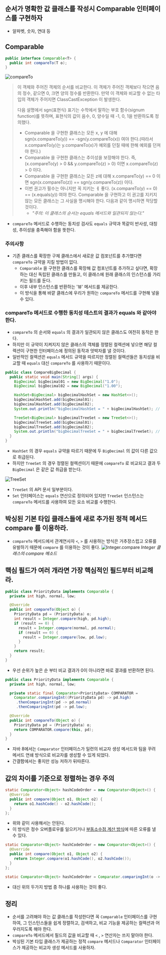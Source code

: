 ## 순서가 명확한 값 클래스를 작성시 Comparable 인터페이스를 구현하자
- 알파벳, 숫자, 연대 등

## Comparable
```java
public interface Comparable<T> {
  public int compareTo(T o);
}
```
![compareTo](https://github.com/Evil-Goblin/BookStudy/assets/74400861/23ac8a88-1183-4baf-94f6-63ac3e11020f)
> 이 객체와 주어진 객체의 순서를 비교한다.
> 이 객체가 주어진 객체보다 작으면 음의 정수, 같으면 0, 크면 양의 정수를 반환한다.
> 만약 이 객체와 비교할 수 없는 타입의 객체가 주어지면 ClassCastException 이 발생한다.
> 
> 다음 설명에서 sgn(표현식) 표기는 수학에서 말하는 부호 함수(signum function)를 뜻하며, 표현식의 값이 음수, 0, 양수일 때 -1, 0, 1을 반환하도록 정의했다.
> 
> - Comparable 을 구현한 클래스는 모든 x, y 에 대해 sgn(x.compareTo(y)) == -sgn(y.compareTo(x)) 여야 한다.(따라서 x.compareTo(y)는 y.compareTo(x)가 예외를 던질 때에 한해 예외를 던져야 한다.)
> - Comparable 을 구현한 클래스는 추이성을 보장해야 한다. 즉, (x.compareTo(y) > 0 && y.compareTo(z) > 0) 이면 x.compareTo(z) > 0 이다.
> - Comparable 을 구현한 클래스는 모든 z에 대해 x.compareTo(y) == 0 이면 sgn(x.compareTo(z)) == sgn(y.compareTo(z)) 이다.
> - 이번 권고가 필수는 아니지만 꼭 지키는 ㅔ 좋다. (x.compareTo(y) == 0) == (x.equals(y)) 여야 한다. Comparable 을 구현하고 이 권고를 지키지 않는 모든 클래스는 그 사실을 명시해야 한다. 다음과 같이 명시하면 적당할 것이다.
>   - *"주의: 이 클래스의 순서는 equals 메서드와 일관되지 않는다."*
- `compareTo` 메서드로 수행하는 동치성 검사도 `equals` 규약과 똑같이 반사성, 대칭성, 추이성을 충족해야 함을 뜻한다.

### 주의사항
- 기존 클래스를 확장한 구체 클래스에서 새로운 값 컴포넌트를 추가했다면 `compareTo` 규약을 지킬 방법이 없다.
  - `Comparable` 을 구현한 클래스를 확장해 값 컴포넌트를 추가하고 싶다면, 확장하는 대신 독립된 클래스를 만들고, 이 클래스에 원래 클래스의 인스턴스를 가리키는 필드를 둔다.
  - 이후 내부 인스턴스를 반환하는 '뷰' 메서드를 제공한다.
  - 이 방식을 통해 바깥 클래스에 우리가 원하는 `compareTo` 메서드를 구현해 넣을 수 있다.

### compareTo 메서드로 수행한 동치성 테스트의 결과가 equals 와 같아야 한다.
- `compareTo` 의 순서와 `equals` 의 결과가 일관되지 않은 클래스도 여전히 동작은 한다.
- 하지만 이 규약이 지켜지지 않은 클래스의 객체를 정렬된 컬렉션에 넣으면 해당 컬렉션이 구현한 인터페이스에 정의된 동작과 엇박자를 낼 것이다.
- 일반적인 컬렉션은 `equals` 메서드 규약을 따르지만 정렬된 컬렉션들은 동치성을 비교할 때 `equals` 대신 `compareTo` 를 사용하기 때문이다.

```java
public class CompareBigDecimal {
  public static void main(String[] args) {
    BigDecimal bigDecimal01 = new BigDecimal("1.0");
    BigDecimal bigDecimal02 = new BigDecimal("1.00");

    HashSet<BigDecimal> bigDecimalHashSet = new HashSet<>();
    bigDecimalHashSet.add(bigDecimal01);
    bigDecimalHashSet.add(bigDecimal02);
    System.out.println("bigDecimalHashSet = " + bigDecimalHashSet); // bigDecimalHashSet = [1.0, 1.00]

    TreeSet<BigDecimal> bigDecimalTreeSet = new TreeSet<>();
    bigDecimalTreeSet.add(bigDecimal01);
    bigDecimalTreeSet.add(bigDecimal02);
    System.out.println("bigDecimalTreeSet = " + bigDecimalTreeSet); // bigDecimalTreeSet = [1.0]
  }
}
```
- `HashSet` 의 경우 `equals` 규약을 따르기 때문에 두 `BigDecimal` 의 값이 다른 값으로 취급된다.
- 하지만 `TreeSet` 의 경우 정렬된 컬렉션이기 때문에 `compareTo` 로 비교되고 결과 두 `BigDecimal` 은 같은 값 취급을 받는다.

![TreeSet](https://github.com/Evil-Goblin/BookStudy/assets/74400861/48156f02-659e-4586-b37b-1f02541b80ad)
- `TreeSet` 의 API 문서 일부분이다.
- `Set` 인터페이스는 `equals` 연산으로 정의되어 있지만 `TreeSet` 인스턴스는 `compareTo` 메서드를 사용하여 모든 요소 비교를 수행한다.

## 박싱된 기본 타입 클래스들에 새로 추가된 정적 메서드 compare 를 이용하라.
- `compareTo` 메서드에서 관계연사자 `<`, `>` 를 사용하는 방식은 거추장스럽고 오류를 유발하기 때문에 `compare` 를 이용하는 것이 좋다.
  ![Integer.compare](https://github.com/Evil-Goblin/BookStudy/assets/74400861/1523a642-4f0b-4da1-8b37-d4d051f42698)
  _Integer 클래스의 compare 메소드_

## 핵심 필드가 여러 개라면 가장 핵심적인 필드부터 비교해라.
```java
public class PriorityData implements Comparable {
  private int high, normal, low;

  @Override
  public int compareTo(Object o) {
    PriorityData pd = (PriorityData) o;
    int result = Integer.compare(high, pd.high);
    if (result == 0) {
      result = Integer.compare(normal, pd.normal);
      if (result == 0) {
        result = Integer.compare(low, pd.low);
      }
    }
    return result;
  }
}
```
- 우선 순위가 높은 순 부터 비교 결과가 0이 아니라면 바로 결과를 반환하면 된다.

```java
public class PriorityData implements Comparable {
  private int high, normal, low;

  private static final Comparator<PriorityData> COMPARATOR =
    Comparator.comparingInt((PriorityData pd) -> pd.high)
     .thenComparingInt(pd -> pd.normal)
     .thenComparingInt(pd -> pd.low);

  @Override
  public int compareTo(Object o) {
    PriorityData pd = (PriorityData) o;
    return COMPARATOR.compare(this, pd);
  }
}
```
- 자바 8에서는 `Comparator` 인터페이스가 일련의 비교자 생성 메서드와 팀을 꾸려 메서드 연쇄 방식으로 비교자를 생성할 수 있게 되었다.
- 간결함에서는 좋지만 성능 저하가 뒤따른다.

## 값의 차이를 기준으로 정렬하는 경우 주의
```java
static Comparator<Object> hashCodeOrder = new Comparator<Object>() {
  @Override
  public int compare(Object o1, Object o2) {
    return o1.hashCode() - o2.hashCode();
  }
};
```
- 위와 같이 사용해서는 안된다.
- 이 방식은 정수 오버플로우를 일으키거나 [부동소수점 계산 방식](https://docs.oracle.com/javase/specs/jls/se8/html/jls-15.html#jls-15.20.1)에 따른 오류를 낼 수 있다.

```java
static Comparator<Object> hashCodeOrder = new Comparator<Object>() {
  @Override
  public int compare(Object o1, Object o2) {
    return Integer.compare(o1.hashCode(), o2.hashCode());
  }
};
```
```java
static Comparator<Object> hashCodeOrder = Comparator.comparingInt(o -> o.hashCode());
```
- 대신 위의 두가지 방법 증 하나를 사용하는 것이 좋다.

## 정리
- 순서를 고려해야 하는 값 클래스를 작성한다면 꼭 `Comparable` 인터페이스를 구현하여, 그 인스턴스들을 쉽게 정렬하고, 검색하고, 비교 기능을 제공하는 컬렉션과 어우러지도록 해야 한다.
- `compareTo` 메서드에서 필드의 값을 비교할 때 `<` , `>` 연산자는 쓰지 말아야 한다.
- 박싱된 기본 타입 클래스가 제공하는 정적 `compare` 메서드나 `Comparator` 인터페이스가 제공하는 비교자 생성 메서드를 사용하자.
